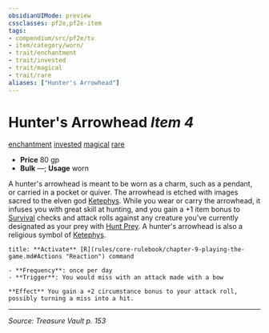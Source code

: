 ```yaml
---
obsidianUIMode: preview
cssclasses: pf2e,pf2e-item
tags:
- compendium/src/pf2e/tv
- item/category/worn/
- trait/enchantment
- trait/invested
- trait/magical
- trait/rare
aliases: ["Hunter's Arrowhead"]
---
```

# Hunter's Arrowhead *Item 4*  
[enchantment](rules/traits/enchantment.md "Enchantment School Trait")  [invested](rules/traits/invested.md "Invested Item Trait")  [magical](rules/traits/magical.md "Magical Item Trait")  [rare](rules/traits/rare.md "Rare Rarity Trait")  

- **Price** 80 gp
- **Bulk** —; **Usage** worn

A hunter's arrowhead is meant to be worn as a charm, such as a pendant, or carried in a pocket or quiver. The arrowhead is etched with images sacred to the elven god [Ketephys](compendium/setting/deities/ketephys-logm.md). While you wear or carry the arrowhead, it infuses you with great skill at hunting, and you gain a +1 item bonus to [Survival](compendium/skills.md#Survival) checks and attack rolls against any creature you've currently designated as your prey with [Hunt Prey](rules/actions/hunt-prey.md). A hunter's arrowhead is also a religious symbol of [Ketephys](compendium/setting/deities/ketephys-logm.md).

```ad-embed-ability
title: **Activate** [R](rules/core-rulebook/chapter-9-playing-the-game.md#Actions "Reaction") command

- **Frequency**: once per day
- **Trigger**: You would miss with an attack made with a bow

**Effect** You gain a +2 circumstance bonus to your attack roll, possibly turning a miss into a hit.
```


---
*Source: Treasure Vault p. 153*